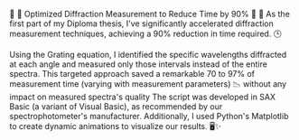 🌟 🌟 Optimized Diffraction Measurement to Reduce Time by 90% 💪 🌟
As the first part of my Diploma thesis, I've significantly accelerated diffraction measurement techniques, achieving a 90% reduction in time required. 🕒

Using the Grating equation, I identified the specific wavelengths diffracted at each angle and measured only those intervals instead of the entire spectra. This targeted approach saved a remarkable 70 to 97% of measurement time (varying with measurement parameters) 📉 without any impact on measured spectra's quality
The script was developed in SAX Basic (a variant of Visual Basic), as recommended by our spectrophotometer's manufacturer. Additionally, I used Python's Matplotlib to create dynamic animations to visualize our results. 🖥️✨
